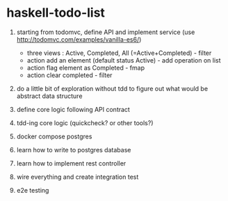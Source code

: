 # haskell-todo-list

1. starting from todomvc, define API and implement service (use http://todomvc.com/examples/vanilla-es6/)
    - three views : Active, Completed, All (=Active+Completed) - filter
    - action add an element (default status Active) - add operation on list
    - action flag element as Completed - fmap
    - action clear completed - filter
    
2. do a little bit of exploration without tdd to figure out what would be abstract data structure
3. define core logic following API contract
4. tdd-ing core logic (quickcheck? or other tools?)
5. docker compose postgres
6. learn how to write to postgres database 
7. learn how to implement rest controller
8. wire everything and create integration test
9. e2e testing
